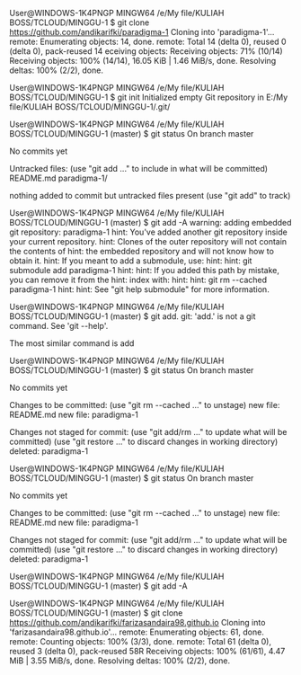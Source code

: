 User@WINDOWS-1K4PNGP MINGW64 /e/My file/KULIAH BOSS/TCLOUD/MINGGU-1
$ git clone https://github.com/andikarifki/paradigma-1
Cloning into 'paradigma-1'...
remote: Enumerating objects: 14, done.
remote: Total 14 (delta 0), reused 0 (delta 0), pack-reused 14 eceiving objects:
Receiving objects:  71% (10/14)
Receiving objects: 100% (14/14), 16.05 KiB | 1.46 MiB/s, done.
Resolving deltas: 100% (2/2), done.

User@WINDOWS-1K4PNGP MINGW64 /e/My file/KULIAH BOSS/TCLOUD/MINGGU-1
$ git init
Initialized empty Git repository in E:/My file/KULIAH BOSS/TCLOUD/MINGGU-1/.git/


User@WINDOWS-1K4PNGP MINGW64 /e/My file/KULIAH BOSS/TCLOUD/MINGGU-1 (master)
$ git status
On branch master

No commits yet

Untracked files:
  (use "git add <file>..." to include in what will be committed)
        README.md
        paradigma-1/

nothing added to commit but untracked files present (use "git add" to track)

User@WINDOWS-1K4PNGP MINGW64 /e/My file/KULIAH BOSS/TCLOUD/MINGGU-1 (master)
$ git add -A
warning: adding embedded git repository: paradigma-1
hint: You've added another git repository inside your current repository.
hint: Clones of the outer repository will not contain the contents of
hint: the embedded repository and will not know how to obtain it.
hint: If you meant to add a submodule, use:
hint:
hint:   git submodule add <url> paradigma-1
hint:
hint: If you added this path by mistake, you can remove it from the
hint: index with:
hint:
hint:   git rm --cached paradigma-1
hint:
hint: See "git help submodule" for more information.

User@WINDOWS-1K4PNGP MINGW64 /e/My file/KULIAH BOSS/TCLOUD/MINGGU-1 (master)
$ git add.
git: 'add.' is not a git command. See 'git --help'.

The most similar command is
        add

User@WINDOWS-1K4PNGP MINGW64 /e/My file/KULIAH BOSS/TCLOUD/MINGGU-1 (master)
$ git status
On branch master

No commits yet

Changes to be committed:
  (use "git rm --cached <file>..." to unstage)
        new file:   README.md
        new file:   paradigma-1

Changes not staged for commit:
  (use "git add/rm <file>..." to update what will be committed)
  (use "git restore <file>..." to discard changes in working directory)
        deleted:    paradigma-1


User@WINDOWS-1K4PNGP MINGW64 /e/My file/KULIAH BOSS/TCLOUD/MINGGU-1 (master)
$ git status
On branch master

No commits yet

Changes to be committed:
  (use "git rm --cached <file>..." to unstage)
        new file:   README.md
        new file:   paradigma-1

Changes not staged for commit:
  (use "git add/rm <file>..." to update what will be committed)
  (use "git restore <file>..." to discard changes in working directory)
        deleted:    paradigma-1


User@WINDOWS-1K4PNGP MINGW64 /e/My file/KULIAH BOSS/TCLOUD/MINGGU-1 (master)
$ git add -A

User@WINDOWS-1K4PNGP MINGW64 /e/My file/KULIAH BOSS/TCLOUD/MINGGU-1 (master)
$ git clone https://github.com/andikarifki/farizasandaira98.github.io
Cloning into 'farizasandaira98.github.io'...
remote: Enumerating objects: 61, done.
remote: Counting objects: 100% (3/3), done.
remote: Total 61 (delta 0), reused 3 (delta 0), pack-reused 58R
Receiving objects: 100% (61/61), 4.47 MiB | 3.55 MiB/s, done.
Resolving deltas: 100% (2/2), done.